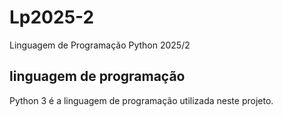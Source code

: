 # Lp2025-2
Linguagem de Programação Python 2025/2

## linguagem de programação
Python 3 é a linguagem de programação utilizada neste projeto.
